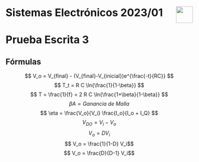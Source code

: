 # <img src="https://julianodb.github.io/SISTEMAS_ELECTRONICOS_PARA_INGENIERIA_BIOMEDICA/img/logo_fing.png?raw=true" align="right" height="45"> Sistemas Electrónicos 2023/01
# Prueba Escrita 3

## Fórmulas

$$ V_o = V_{final} - (V_{final}-V_{inicial})e^{\frac{-t}{RC}} $$
$$ T_t = R C \ln{\frac{1}{1-\beta}} $$
$$ T = \frac{1}{f} = 2 R C \ln{\frac{1+\beta}{1-\beta}} $$
$$ \beta A = Ganancia\ de\ Malla $$
$$ \eta = \frac{V_o}{V_i} \frac{I_o}{I_o + I_Q} $$
$$ V_{DO} = V_i - V_o$$
$$ V_o = D V_i$$
$$ V_o = \frac{1}{1-D} V_i$$
$$ V_o = \frac{D}{D-1} V_i$$
